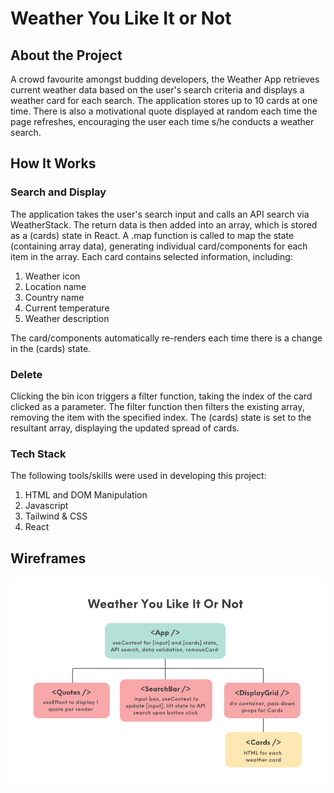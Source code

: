 # Weather You Like It or Not

## About the Project

A crowd favourite amongst budding developers, the Weather App retrieves current weather data based on the user's search criteria and displays a weather card for each search. The application stores up to 10 cards at one time. There is also a motivational quote displayed at random each time the page refreshes, encouraging the user each time s/he conducts a weather search.

## How It Works

### Search and Display

The application takes the user's search input and calls an API search via WeatherStack. The return data is then added into an array, which is stored as a (cards) state in React. A .map function is called to map the state (containing array data), generating individual card/components for each item in the array. Each card contains selected information, including:

1. Weather icon
2. Location name
3. Country name
4. Current temperature
5. Weather description

The card/components automatically re-renders each time there is a change in the (cards) state.

### Delete

Clicking the bin icon triggers a filter function, taking the index of the card clicked as a parameter. The filter function then filters the existing array, removing the item with the specified index. The (cards) state is set to the resultant array, displaying the updated spread of cards.

### Tech Stack

The following tools/skills were used in developing this project:

1. HTML and DOM Manipulation
2. Javascript
3. Tailwind & CSS
4. React

## Wireframes

![wireframe](/public/wireframe.png)
